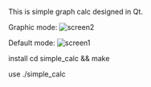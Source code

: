 This is simple graph calc designed in Qt.

Graphic mode:
![screen2](https://github.com/DetriX-x/cpp-graph-calculator-qt/assets/129398824/d01ba2d4-7b69-44aa-a189-6799a4073883)

Default mode:
![screen1](https://github.com/DetriX-x/cpp-graph-calculator-qt/assets/129398824/f597cf3a-10f4-47f8-b134-eb3cc191a970)

install
cd simple_calc && make

use
./simple_calc
